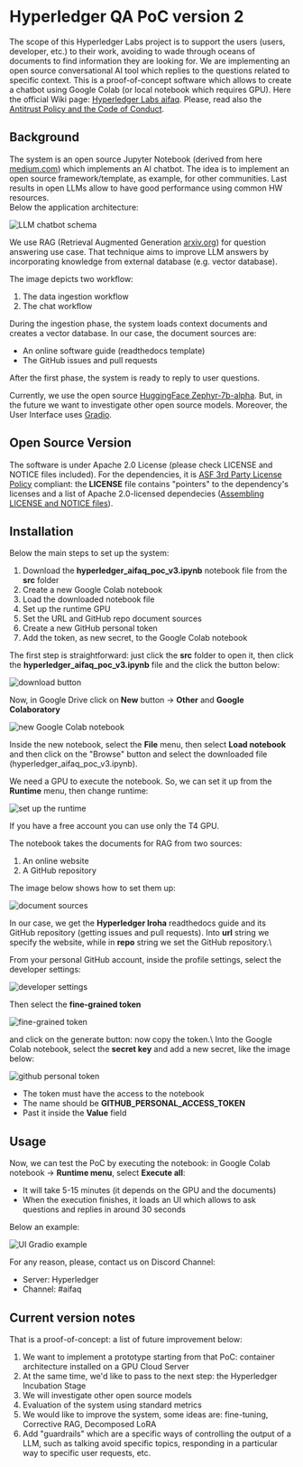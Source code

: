# Hyperledger QA PoC version 2

The scope of this Hyperledger Labs project is to support the users (users, developer, etc.) to their work, avoiding to wade through oceans of documents to find information they are looking for. We are implementing an open source conversational AI tool which replies to the questions related to specific context. This is a proof-of-concept software which allows to create a chatbot using Google Colab (or local notebook which requires GPU). Here the official Wiki page: [Hyperledger Labs aifaq](https://labs.hyperledger.org/labs/aifaq.html). Please, read also the [Antitrust Policy and the Code of Conduct](https://wiki.hyperledger.org/pages/viewpage.action?pageId=41587043).

## Background

The system is an open source Jupyter Notebook (derived from here [medium.com](https://levelup.gitconnected.com/building-a-private-ai-chatbot-2c071f6715ad)) which implements an AI chatbot. The idea is to implement an open source framework/template, as example, for other communities. Last results in open LLMs allow to have good performance using common HW resources.\
Below the application architecture:

![LLM chatbot schema](/images/poc_schema_v2.png)

We use RAG (Retrieval Augmented Generation [arxiv.org](https://arxiv.org/abs/2312.10997)) for question answering use case. That technique aims to improve LLM answers by incorporating knowledge from external database (e.g. vector database).

The image depicts two workflow:

1. The data ingestion workflow
2. The chat workflow

During the ingestion phase, the system loads context documents and creates a vector database. In our case, the document sources are:

- An online software guide (readthedocs template)
- The GitHub issues and pull requests

After the first phase, the system is ready to reply to user questions.

Currently, we use the open source [HuggingFace Zephyr-7b-alpha](https://huggingface.co/HuggingFaceH4/zephyr-7b-alpha). But, in the future we want to investigate other open source models. Moreover, the User Interface uses [Gradio](https://www.gradio.app/).

## Open Source Version

The software is under Apache 2.0 License (please check LICENSE and NOTICE files included). For the dependencies, it is [ASF 3rd Party License Policy](https://www.apache.org/legal/resolved.html) compliant: the **LICENSE** file contains "pointers" to the dependency's licenses and a list of Apache 2.0-licensed dependecies ([Assembling LICENSE and NOTICE files](https://infra.apache.org/licensing-howto.html#mod-notice)).

## Installation

Below the main steps to set up the system:

1. Download the **hyperledger_aifaq_poc_v3.ipynb** notebook file from the **src** folder
2. Create a new Google Colab notebook
3. Load the downloaded notebook file
4. Set up the runtime GPU
5. Set the URL and GitHub repo document sources
6. Create a new GitHub personal token
7. Add the token, as new secret, to the Google Colab notebook

The first step is straightforward: just click the **src** folder to open it, then click the **hyperledger_aifaq_poc_v3.ipynb** file and the click the button below:

![download button](/images/download_notebook_file.png)

Now, in Google Drive click on **New** button -> **Other** and **Google Colaboratory**

![new Google Colab notebook](/images/new_colab_notebook.png)

Inside the new notebook, select the **File** menu, then select **Load notebook** and then click on the "Browse" button and select the downloaded file (hyperledger_aifaq_poc_v3.ipynb).

We need a GPU to execute the notebook. So, we can set it up from the **Runtime** menu, then change runtime:

![set up the runtime](/images/runtime_type.png)

If you have a free account you can use only the T4 GPU.

The notebook takes the documents for RAG from two sources:

1. An online website
2. A GitHub repository

The image below shows how to set them up:

![document sources](/images/document_sources.png)

In our case, we get the **Hyperledger Iroha** readthedocs guide and its GitHub repository (getting issues and pull requests).
Into **url** string we specify the website, while in **repo** string we set the GitHub repository.\\

From your personal GitHub account, inside the profile settings, select the developer settings:

![developer settings](/images/developer_settings.png)

Then select the **fine-grained token**

![fine-grained token](/images/fine_grained_token.png)

and click on the generate button: now copy the token.\\
Into the Google Colab notebook, select the **secret key** and add a new secret, like the image below:

![github personal token](/images/github_personal_token.png)

- The token must have the access to the notebook
- The name should be **GITHUB_PERSONAL_ACCESS_TOKEN**
- Past it inside the **Value** field

## Usage

Now, we can test the PoC by executing the notebook: in Google Colab notebook -> **Runtime menu**, select **Execute all**:

- It will take 5-15 minutes (it depends on the GPU and the documents)
- When the execution finishes, it loads an UI which allows to ask questions and replies in around 30 seconds

Below an example:

![UI Gradio example](/images/ui_gradio_question.png)

For any reason, please, contact us on Discord Channel:

- Server: Hyperledger
- Channel: #aifaq

## Current version notes

That is a proof-of-concept: a list of future improvement below:

1. We want to implement a prototype starting from that PoC: container architecture installed on a GPU Cloud Server
2. At the same time, we'd like to pass to the next step: the Hyperledger Incubation Stage
3. We will investigate other open source models
4. Evaluation of the system using standard metrics
5. We would like to improve the system, some ideas are: fine-tuning, Corrective RAG, Decomposed LoRA
6. Add "guardrails" which are a specific ways of controlling the output of a LLM, such as talking avoid specific topics, responding in a particular way to specific user requests, etc.
